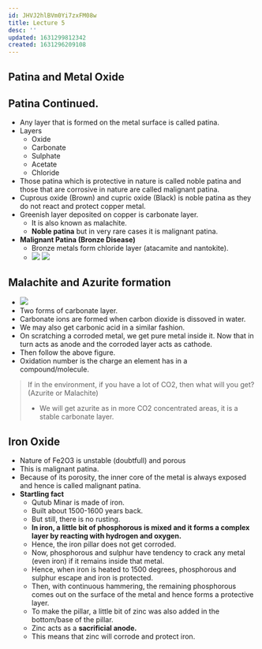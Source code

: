 ```yaml
---
id: JHVJ2hlBVm0Yi7zxFM08w
title: Lecture 5
desc: ''
updated: 1631299812342
created: 1631296209108
---
```


## Patina and Metal Oxide

## Patina Continued.

- Any layer that is formed on the metal surface is called patina.
- Layers
  - Oxide
  - Carbonate
  - Sulphate
  - Acetate
  - Chloride
- Those patina which is protective in nature is called noble patina and those that are corrosive in nature are called malignant patina.
- Cuprous oxide (Brown) and cupric oxide (Black) is noble patina as they do not react and protect copper metal.
- Greenish layer deposited on copper is carbonate layer.
  - It is also known as malachite.
  - **Noble patina** but in very rare cases it is malignant patina.
- **Malignant Patina (Bronze Disease)**
  - Bronze metals form chloride layer (atacamite and nantokite).
  - ![](/assets/images/2021-09-11-00-05-28.png)
    ![](/assets/images/2021-09-11-00-06-37.png)

## Malachite and Azurite formation

- ![](/assets/images/2021-09-10-23-50-53.png)
- Two forms of carbonate layer.
- Carbonate ions are formed when carbon dioxide is dissoved in water.
- We may also get carbonic acid in a similar fashion.
- On scratching a corroded metal, we get pure metal inside it. Now that in turn acts as anode and the corroded layer acts as cathode.
- Then follow the above figure.
- Oxidation number is the charge an element has in a compound/molecule.

> If in the environment, if you have a lot of CO2, then what will you get? (Azurite or Malachite)
>
> - We will get azurite as in more CO2 concentrated areas, it is a stable carbonate layer.

## Iron Oxide

- Nature of Fe2O3 is unstable (doubtfull) and porous
- This is malignant patina.
- Because of its porosity, the inner core of the metal is always exposed and hence is called malignant patina.
- **Startling fact**
  - Qutub Minar is made of iron.
  - Built about 1500-1600 years back.
  - But still, there is no rusting.
  - **In iron, a little bit of phosphorous is mixed and it forms a complex layer by reacting with hydrogen and oxygen.**
  - Hence, the iron pillar does not get corroded.
  - Now, phosphorous and sulphur have tendency to crack any metal (even iron) if it remains inside that metal.
  - Hence, when iron is heated to 1500 degrees, phosphorous and sulphur escape and iron is protected.
  - Then, with continuous hammering, the remaining phosphorous comes out on the surface of the metal and hence forms a protective layer.
  - To make the pillar, a little bit of zinc was also added in the bottom/base of the pillar.
  - Zinc acts as a **sacrificial anode.**
  - This means that zinc will corrode and protect iron.

